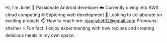 Hi, I’m Juliet
🚀 Passionate Android developer
☁️ Currently diving into AWS cloud computing
🌐 Exploring web development
🤝 Looking to collaborate on exciting projects
📫 How to reach me: njagijuliet02@gmail.com
 Pronouns: she/her
⚡ Fun fact: I enjoy experimenting with new recipes and creating delicious meals in my own space. 



<!---
juliedon/juliedon is a ✨ special ✨ repository because its `README.md` (this file) appears on your GitHub profile.
You can click the Preview link to take a look at your changes.
--->
